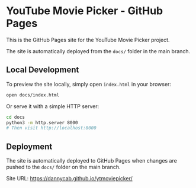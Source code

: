 # YouTube Movie Picker - GitHub Pages

This is the GitHub Pages site for the YouTube Movie Picker project.

The site is automatically deployed from the `docs/` folder in the main branch.

## Local Development

To preview the site locally, simply open `index.html` in your browser:

```bash
open docs/index.html
```

Or serve it with a simple HTTP server:

```bash
cd docs
python3 -m http.server 8000
# Then visit http://localhost:8000
```

## Deployment

The site is automatically deployed to GitHub Pages when changes are pushed to the `docs/` folder on the main branch.

Site URL: https://dannycab.github.io/ytmoviepicker/
